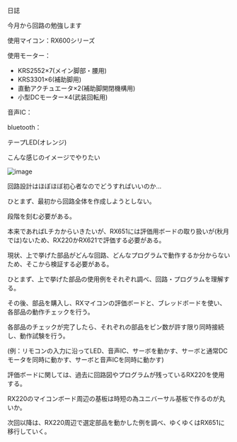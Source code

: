 日誌

今月から回路の勉強します

使用マイコン：RX600シリーズ

使用モーター：
- KRS2552×7(メイン脚部・腰用)
- KRS3301×6(補助脚用)
- 直動アクチュエータ×2(補助脚開閉機構用)
- 小型DCモーター×4(武装回転用)

音声IC：

bluetooth：

テープLED(オレンジ)

こんな感じのイメージでやりたい

![image](https://github.com/user-attachments/assets/a493e4fe-a196-4c67-867f-146f47751ad3)


回路設計はほぼほぼ初心者なのでどうすればいいのか…

ひとまず、最初から回路全体を作成しようとしない。

段階を刻む必要がある。

本来であればLチカからいきたいが、RX651には評価用ボードの取り扱いが(秋月では)ないため、RX220かRX621で評価する必要がある。

現状、上で挙げた部品がどんな回路、どんなプログラムで動作するか分からないため、そこから検証する必要がある。

ひとまず、上で挙げた部品の使用例をそれぞれ調べ、回路・プログラムを理解する。

その後、部品を購入し、RXマイコンの評価ボードと、ブレッドボードを使い、各部品の動作チェックを行う。

各部品のチェックが完了したら、それぞれの部品をピン数が許す限り同時接続し、動作試験を行う。

(例：リモコンの入力に沿ってLED、音声IC、サーボを動かす、サーボと通常DCモータを同時に動かす、サーボと音声ICを同時に動かす)

評価ボードに関しては、過去に回路図やプログラムが残っているRX220を使用する。

RX220のマイコンボード周辺の基板は時短の為ユニバーサル基板で作るのが丸いか。

次回以降は、RX220周辺で選定部品を動かした例を調べ、ゆくゆくはRX651に移行していく。
